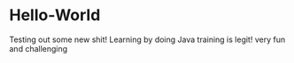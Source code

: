 # Hello-World
Testing out some new shit!
Learning by doing 
Java training is legit! very fun and challenging
